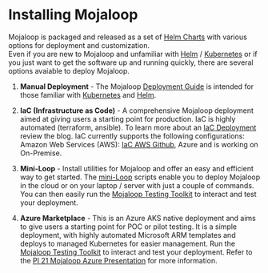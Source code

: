 # Installing Mojaloop

Mojaloop is packaged and released as a set of [Helm Charts](https://github.com/mojaloop/helm) with various options for deployment and customization.  
Even if you are new to Mojaloop and unfamiliar with [Helm](https://helm.sh) / [Kubernetes](https://kubernetes.io) or if you just want to get the software up and running quickly, there are several options avaiable to deploy Mojaloop.

1. **Manual Deployment** - The Mojaloop [Deployment Guide](../../technical/deployment-guide/) is intended for those familiar with [Kubernetes](https://kubernetes.io) and [Helm](https://helm.sh).

2. **IaC (Infrastructure as Code)** - A comprehensive Mojaloop deployment aimed at giving users a starting point for production. IaC is highly automated (terraform, ansible).  To learn more about an [IaC Deployment](https://infitx.com/deploying-mojaloop-using-iac/) review the blog.   IaC currently supports the following configurations: Amazon Web Services (AWS): [IaC AWS Github](https://github.com/mojaloop/iac-aws-platform), Azure and is working on On-Premise.

3. **Mini-Loop** - Install utilities for Mojaloop and offer an easy and efficient way to get started. The [mini-Loop](https://github.com/tdaly61/mini-loop) scripts enable you to deploy Mojaloop in the cloud or on your laptop / server with just a couple of commands. You can then easily run the [Mojaloop Testing Toolkit](https://github.com/mojaloop/ml-testing-toolkit#mojaloop-testing-toolkit) to interact and test your deployment.

4. **Azure Marketplace** - This is an Azure AKS native deployment and aims to give users a starting point for POC or pilot testing.  It is a simple deployment, with highly automated Microsoft ARM templates and deploys to managed Kubernetes for easier management. Run the [Mojaloop Testing Toolkit](https://github.com/mojaloop/ml-testing-toolkit#mojaloop-testing-toolkit) to interact and test your deployment. Refer to the [PI 21 Mojaloop Azure Presentation](https://github.com/mojaloop/documentation-artifacts/blob/master/presentations/pi_21_march_2023/presentations/Mojaloop%20Azure%20Deployment.pdf) for more information.
